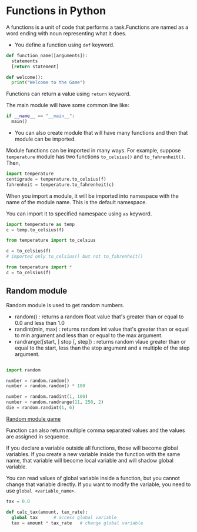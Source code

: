 # Functions in Python

A functions is a unit of code that performs a task.Functions are named as a word ending with noun representing what it does.

- You define a function using `def` keyword.

```python
def function_name([arguments]):
  statements
  [return statement]
```

```python
def welcome():
  print("Welcome to the Game")
```

Functions can return a value using `return` keyword.

The main module will have some common line like:

```python
if __name__ == "__main__":
  main()
```

- You can also create module that will have many functions and then that module can be imported.

Module functions can be imported in many ways. For example, suppose `temperature` module has two functions `to_celsius()` and `to_fahrenheit()`. Then,

```python
import temperature
centigrade = temperature.to_celsius(f)
fahrenheit = temperature.to_fahrenheit(c)
```

When you import a module, it will be imported into namespace with the name of the module name. This is the default namespace.

You can import it to specified namespace using `as` keyword.

```python
import temperature as temp
c = temp.to_celsius(f)
```

```python
from temperature import to_celsius

c = to_celsius(f)
# imported only to_celsius() but not to_fahrenheit()
```

```python
from temperature import *
c = to_celsius(f)
```

## Random module

Random module is used to get random numbers.

- random() : returns a random float value that's greater than or equal to 0.0 and less than 1.0
- randint(min, max) : returns random int value that's greater than or equal to min argument and less than or equal to the max argument.
- randrange([start, ] stop [, step]) : returns random vlaue greater than or equal to the start, less than the stop argument and a multiple of the step argument.

```python

import random

number = random.random()
number = random.random() * 100

number = random.randint(1, 100)
number = random.randrange(11, 250, 2)
die = random.randint(1, 6)
```

[Random module game](../examples/random_num.py)


Function can also return multiple comma separated values and the values are assigned in sequence.

If you declare a variable outside all functions, those will become global variables. If you create a new variable inside the function with the same name, that variable will become local variable and will shadow global variable.

You can read values of global variable inside a function, but you cannot change that variable directly. If you want to modify the variable, you need to use `global <variable_name>`.

```python
tax = 0.0

def calc_tax(amount, tax_rate):
  global tax      # access global variable
  tax = amount * tax_rate   # change global variable
```
